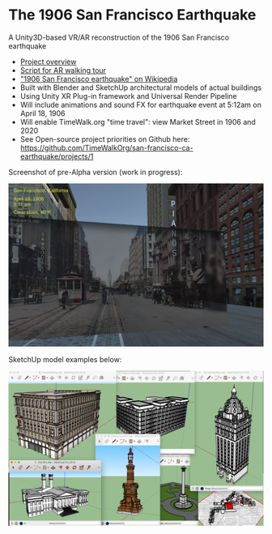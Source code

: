 # The 1906 San Francisco Earthquake
A Unity3D-based VR/AR reconstruction of the 1906 San Francisco earthquake

- [Project overview](https://docs.google.com/presentation/d/1fh4PxKjVihUx4L9ye4-c10UD2I99XBIDHBUYT_71iDI/edit?usp=sharing)
- [Script for AR walking tour](https://docs.google.com/document/d/1zxhpi-N79EJ0__SW2KYtXxmmwrMrJx4DoAyZlMzQnMk/edit?usp=sharing)
- ["1906 San Francisco earthquake" on Wikipedia](https://en.wikipedia.org/wiki/1906_San_Francisco_earthquake)
- Built with Blender and SketchUp architectural models of actual buildings
- Using Unity XR Plug-in framework and Universal Render Pipeline
- Will include animations and sound FX for earthquake event at 5:12am on April 18, 1906
- Will enable TimeWalk.org "time travel": view Market Street in 1906 and 2020
- See Open-source project priorities on Github here: https://github.com/TimeWalkOrg/san-francisco-ca-earthquake/projects/1

Screenshot of pre-Alpha version (work in progress):

![Screenshot of TimeWalk SF](SF1906_Screenshot01.JPG)

SketchUp model examples below:

![Screenshot of models](/Models%20-%20Originals/Nathan%20Schwartzman%20SketchUp%20models.png)
